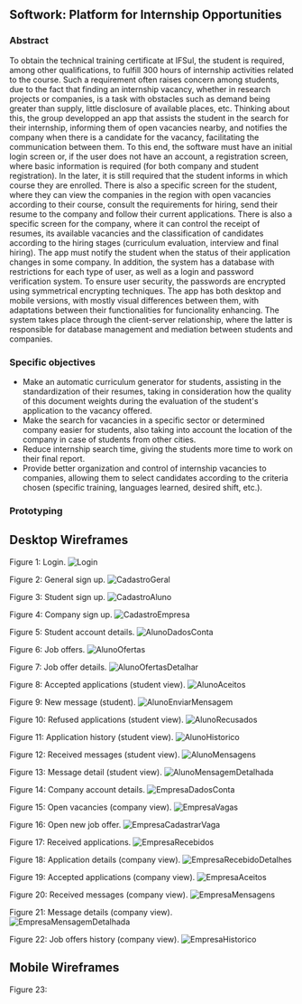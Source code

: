 ## Softwork: Platform for Internship Opportunities

### Abstract
To obtain the technical training certificate at IFSul, the student is required, among other qualifications, to fulfill 300 hours of internship activities related to the course. Such a requirement often raises concern among students, due to the fact that finding an internship vacancy, whether in research projects or companies, is a task with obstacles such as demand being greater than supply, little disclosure of available places, etc. Thinking about this, the group developped an app that assists the student in the search for their internship, informing them of open vacancies nearby, and notifies the company when there is a candidate for the vacancy, facilitating the communication between them. To this end, the software must have an initial login screen or, if the user does not have an account, a registration screen, where basic information is required (for both company and student registration). In the later, it is still required that the student informs in which course they are enrolled. There is also a specific screen for the student, where they can view the companies in the region with open vacancies according to their course, consult the requirements for hiring, send their resume to the company and follow their current applications. There is also a specific screen for the company, where it can control the receipt of resumes, its available vacancies and the classification of candidates according to the hiring stages (curriculum evaluation, interview and final hiring). The app must notify the student when the status of their application changes in some company. In addition, the system has a database with restrictions for each type of user, as well as a login and password verification system. To ensure user security, the passwords are encrypted using symmetrical encrypting techniques. The app has both desktop and mobile versions, with mostly visual differences between them, with adaptations between their functionalities for funcionality enhancing. The system takes place through the client-server relationship, where the latter is responsible for database management and mediation between students and companies.

### Specific objectives 
- Make an automatic curriculum generator for students, assisting in the standardization of their resumes, taking in consideration how the quality of this document weights during the evaluation of the student's application to the vacancy offered.
- Make the search for vacancies in a specific sector or determined company easier for students, also taking into account the location of the company in case of students from other cities.
- Reduce internship search time, giving the students more time to work on their final report.
- Provide better organization and control of internship vacancies to companies, allowing them to select candidates according to the criteria chosen (specific training, languages learned, desired shift, etc.).

### Prototyping
## Desktop Wireframes
Figure 1: Login.
![Login](https://user-images.githubusercontent.com/44986993/111921125-9aeb9500-8a71-11eb-8d94-f2fffcda4ab1.jpg)

Figure 2: General sign up.
![CadastroGeral](https://user-images.githubusercontent.com/44986993/111921224-2f55f780-8a72-11eb-80d2-20f81b70f1da.jpg)

Figure 3: Student sign up.
![CadastroAluno](https://user-images.githubusercontent.com/44986993/111921359-e5b9dc80-8a72-11eb-9eed-f8736fc5383f.jpg)

Figure 4: Company sign up.
![CadastroEmpresa](https://user-images.githubusercontent.com/44986993/111921364-f23e3500-8a72-11eb-9e59-a06a8825ce6c.jpg)

Figure 5: Student account details.
![AlunoDadosConta](https://user-images.githubusercontent.com/44986993/111921386-08e48c00-8a73-11eb-9013-70d6ca3f062b.jpg)

Figure 6: Job offers.
![AlunoOfertas](https://user-images.githubusercontent.com/44986993/111921454-709ad700-8a73-11eb-9efe-6b1a92776a45.jpg)

Figure 7: Job offer details.
![AlunoOfertasDetalhar](https://user-images.githubusercontent.com/44986993/111921462-7c869900-8a73-11eb-9087-fa70399235e6.jpg)

Figure 8: Accepted applications (student view).
![AlunoAceitos](https://user-images.githubusercontent.com/44986993/111921483-97590d80-8a73-11eb-990e-ebbc20e23883.jpg)

Figure 9: New message (student).
![AlunoEnviarMensagem](https://user-images.githubusercontent.com/44986993/111921493-a770ed00-8a73-11eb-8340-4af50c3e6934.jpg)

Figure 10: Refused applications (student view).
![AlunoRecusados](https://user-images.githubusercontent.com/44986993/111921502-b6f03600-8a73-11eb-996f-c7505cca1a32.jpg)

Figure 11: Application history (student view).
![AlunoHistorico](https://user-images.githubusercontent.com/44986993/111921561-0171b280-8a74-11eb-923d-963af0a40684.jpg)

Figure 12: Received messages (student view).
![AlunoMensagens](https://user-images.githubusercontent.com/44986993/111921580-12222880-8a74-11eb-897d-ae3d5c4d9a28.jpg)

Figure 13: Message detail (student view).
![AlunoMensagemDetalhada](https://user-images.githubusercontent.com/44986993/111921589-1ea68100-8a74-11eb-9061-688e90ffd38c.jpg)

Figure 14: Company account details.
![EmpresaDadosConta](https://user-images.githubusercontent.com/44986993/111921908-e56f1080-8a75-11eb-8aea-166a2c4cb63e.jpg)

Figure 15: Open vacancies (company view).
![EmpresaVagas](https://user-images.githubusercontent.com/44986993/111921994-544c6980-8a76-11eb-96d1-e1144edf2cad.jpg)

Figure 16: Open new job offer.
![EmpresaCadastrarVaga](https://user-images.githubusercontent.com/44986993/111922008-65957600-8a76-11eb-9b7b-3002fa6e7619.jpg)

Figure 17: Received applications.
![EmpresaRecebidos](https://user-images.githubusercontent.com/44986993/111922032-7c3bcd00-8a76-11eb-910e-0e5580b7ff3a.jpg)

Figure 18: Application details (company view).
![EmpresaRecebidoDetalhes](https://user-images.githubusercontent.com/44986993/111922047-8b227f80-8a76-11eb-9287-991f568bf553.jpg)

Figure 19: Accepted applications (company view).
![EmpresaAceitos](https://user-images.githubusercontent.com/44986993/111922064-9d042280-8a76-11eb-85fc-218d785f7095.jpg)

Figure 20: Received messages (company view).
![EmpresaMensagens](https://user-images.githubusercontent.com/44986993/111922077-abead500-8a76-11eb-8532-6f9c2133854e.jpg)

Figure 21: Message details (company view).
![EmpresaMensagemDetalhada](https://user-images.githubusercontent.com/44986993/111922089-c15fff00-8a76-11eb-9640-fbf1e7e3f21b.jpg)

Figure 22: Job offers history (company view).
![EmpresaHistorico](https://user-images.githubusercontent.com/44986993/111922103-d2a90b80-8a76-11eb-8ef5-37bbd84738c5.jpg)

## Mobile Wireframes
Figure 23: 
